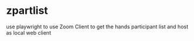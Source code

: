 # zpartlist
use playwright to use Zoom Client to get the hands participant list and host as local web client

